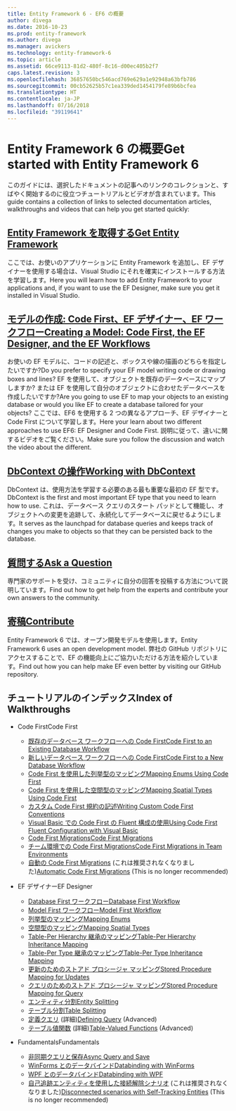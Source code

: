 ```yaml
---
title: Entity Framework 6 - EF6 の概要
author: divega
ms.date: 2016-10-23
ms.prod: entity-framework
ms.author: divega
ms.manager: avickers
ms.technology: entity-framework-6
ms.topic: article
ms.assetid: 66ce9113-81d2-480f-8c16-d00ec405b2f7
caps.latest.revision: 3
ms.openlocfilehash: 36857650bc546acd769e629a1e92948a63bfb786
ms.sourcegitcommit: 00cb52625b57c1ea339ded1454179fe89b6bcfea
ms.translationtype: HT
ms.contentlocale: ja-JP
ms.lasthandoff: 07/16/2018
ms.locfileid: "39119641"
---
```

# <a name="get-started-with-entity-framework-6"></a><span data-ttu-id="d6887-102">Entity Framework 6 の概要</span><span class="sxs-lookup"><span data-stu-id="d6887-102">Get started with Entity Framework 6</span></span>

<span data-ttu-id="d6887-103">このガイドには、選択したドキュメントの記事へのリンクのコレクションと、すばやく開始するのに役立つチュートリアルとビデオが含まれています。</span><span class="sxs-lookup"><span data-stu-id="d6887-103">This guide contains a collection of links to selected documentation articles, walkthroughs and videos that can help you get started quickly:</span></span>

## <a name="get-entity-frameworkef6fundamentalsinstallmd"></a>[<span data-ttu-id="d6887-104">Entity Framework を取得する</span><span class="sxs-lookup"><span data-stu-id="d6887-104">Get Entity Framework</span></span>](~/ef6/fundamentals/install.md)
<span data-ttu-id="d6887-105">ここでは、お使いのアプリケーションに Entity Framework を追加し、EF デザイナーを使用する場合は、Visual Studio にそれを確実にインストールする方法を学習します。</span><span class="sxs-lookup"><span data-stu-id="d6887-105">Here you will learn how to add Entity Framework to your applications and, if you want to use the EF Designer, make sure you get it installed in Visual Studio.</span></span>

## <a name="creating-a-model-code-first-the-ef-designer-and-the-ef-workflowsef6modelingindexmd"></a>[<span data-ttu-id="d6887-106">モデルの作成: Code First、EF デザイナー、EF ワークフロー</span><span class="sxs-lookup"><span data-stu-id="d6887-106">Creating a Model: Code First, the EF Designer, and the EF Workflows</span></span>](~/ef6/modeling/index.md)
<span data-ttu-id="d6887-107">お使いの EF モデルに、コードの記述と、ボックスや線の描画のどちらを指定したいですか?</span><span class="sxs-lookup"><span data-stu-id="d6887-107">Do you prefer to specify your EF model writing code or drawing boxes and lines?</span></span>
<span data-ttu-id="d6887-108">EF を使用して、オブジェクトを既存のデータベースにマップしますか? または EF を使用して自分のオブジェクトに合わせたデータベースを作成したいですか?</span><span class="sxs-lookup"><span data-stu-id="d6887-108">Are you going to use EF to map your objects to an existing database or would you like EF to create a database tailored for your objects?</span></span>
<span data-ttu-id="d6887-109">ここでは、EF6 を使用する 2 つの異なるアプローチ、EF デザイナーと Code First について学習します。</span><span class="sxs-lookup"><span data-stu-id="d6887-109">Here your learn about two different approaches to use EF6: EF Designer and Code First.</span></span>
<span data-ttu-id="d6887-110">説明に従って、違いに関するビデオをご覧ください。</span><span class="sxs-lookup"><span data-stu-id="d6887-110">Make sure you follow the discussion and watch the video about the different.</span></span>

## <a name="working-with-dbcontextef6fundamentalsworking-with-dbcontextmd"></a>[<span data-ttu-id="d6887-111">DbContext の操作</span><span class="sxs-lookup"><span data-stu-id="d6887-111">Working with DbContext</span></span>](~/ef6/fundamentals/working-with-dbcontext.md)
<span data-ttu-id="d6887-112">DbContext は、使用方法を学習する必要のある最も重要な最初の EF 型です。</span><span class="sxs-lookup"><span data-stu-id="d6887-112">DbContext is the first and most important EF type that you need to learn how to use.</span></span> <span data-ttu-id="d6887-113">これは、データベース クエリのスタート パッドとして機能し、オブジェクトへの変更を追跡して、永続化してデータベースに戻せるようにします。</span><span class="sxs-lookup"><span data-stu-id="d6887-113">It serves as the launchpad for database queries and keeps track of changes you make to objects so that they can be persisted back to the database.</span></span>

## <a name="ask-a-questionef6resourcesget-helpmd"></a>[<span data-ttu-id="d6887-114">質問する</span><span class="sxs-lookup"><span data-stu-id="d6887-114">Ask a Question</span></span>](~/ef6/resources/get-help.md)
<span data-ttu-id="d6887-115">専門家のサポートを受け、コミュニティに自分の回答を投稿する方法について説明しています。</span><span class="sxs-lookup"><span data-stu-id="d6887-115">Find out how to get help from the experts and contribute your own answers to the community.</span></span>

## <a name="contributehttpgithubcomaspnetentityframework6"></a>[<span data-ttu-id="d6887-116">寄稿</span><span class="sxs-lookup"><span data-stu-id="d6887-116">Contribute</span></span>](http://github.com/aspnet/EntityFramework6/)
<span data-ttu-id="d6887-117">Entity Framework 6 では、オープン開発モデルを使用します。</span><span class="sxs-lookup"><span data-stu-id="d6887-117">Entity Framework 6 uses an open development model.</span></span> <span data-ttu-id="d6887-118">弊社の GitHub リポジトリにアクセスすることで、EF の機能向上にご協力いただける方法を紹介しています。</span><span class="sxs-lookup"><span data-stu-id="d6887-118">Find out how you can help make EF even better by visiting our GitHub repository.</span></span>

## <a name="index-of-walkthroughs"></a><span data-ttu-id="d6887-119">チュートリアルのインデックス</span><span class="sxs-lookup"><span data-stu-id="d6887-119">Index of Walkthroughs</span></span>

- <span data-ttu-id="d6887-120">Code First</span><span class="sxs-lookup"><span data-stu-id="d6887-120">Code First</span></span>
  - [<span data-ttu-id="d6887-121">既存のデータベース ワークフローへの Code First</span><span class="sxs-lookup"><span data-stu-id="d6887-121">Code First to an Existing Database Workflow</span></span>](~/ef6/modeling/code-first/workflows/existing-database.md)
  - [<span data-ttu-id="d6887-122">新しいデータベース ワークフローへの Code First</span><span class="sxs-lookup"><span data-stu-id="d6887-122">Code First to a New Database Workflow</span></span>](~/ef6/modeling/code-first/workflows/new-database.md)
  - [<span data-ttu-id="d6887-123">Code First を使用した列挙型のマッピング</span><span class="sxs-lookup"><span data-stu-id="d6887-123">Mapping Enums Using Code First</span></span>](~/ef6/modeling/code-first/data-types/enums.md)
  - [<span data-ttu-id="d6887-124">Code First を使用した空間型のマッピング</span><span class="sxs-lookup"><span data-stu-id="d6887-124">Mapping Spatial Types Using Code First</span></span>](~/ef6/modeling/code-first/data-types/spatial.md)
  - [<span data-ttu-id="d6887-125">カスタム Code First 規約の記述</span><span class="sxs-lookup"><span data-stu-id="d6887-125">Writing Custom Code First Conventions</span></span>](~/ef6/modeling/code-first/conventions/custom.md)
  - [<span data-ttu-id="d6887-126">Visual Basic での Code First の Fluent 構成の使用</span><span class="sxs-lookup"><span data-stu-id="d6887-126">Using Code First Fluent Configuration with Visual Basic</span></span>](~/ef6/modeling/code-first/fluent/vb.md)
  - [<span data-ttu-id="d6887-127">Code First Migrations</span><span class="sxs-lookup"><span data-stu-id="d6887-127">Code First Migrations</span></span>](~/ef6/modeling/code-first/migrations/index.md)
  - [<span data-ttu-id="d6887-128">チーム環境での Code First Migrations</span><span class="sxs-lookup"><span data-stu-id="d6887-128">Code First Migrations in Team Environments</span></span>](~/ef6/modeling/code-first/migrations/teams.md)
  - <span data-ttu-id="d6887-129">[自動の Code First Migrations](~/ef6/modeling/code-first/migrations/automatic.md) (これは推奨されなくなりました)</span><span class="sxs-lookup"><span data-stu-id="d6887-129">[Automatic Code First Migrations](~/ef6/modeling/code-first/migrations/automatic.md) (This is no longer recommended)</span></span>

- <span data-ttu-id="d6887-130">EF デザイナー</span><span class="sxs-lookup"><span data-stu-id="d6887-130">EF Designer</span></span>
  - [<span data-ttu-id="d6887-131">Database First ワークフロー</span><span class="sxs-lookup"><span data-stu-id="d6887-131">Database First Workflow</span></span>](~/ef6/modeling/designer/workflows/database-first.md)
  - [<span data-ttu-id="d6887-132">Model First ワークフロー</span><span class="sxs-lookup"><span data-stu-id="d6887-132">Model First Workflow</span></span>](~/ef6/modeling/designer/workflows/model-first.md)
  - [<span data-ttu-id="d6887-133">列挙型のマッピング</span><span class="sxs-lookup"><span data-stu-id="d6887-133">Mapping Enums</span></span>](~/ef6/modeling/designer/data-types/enums.md)
  - [<span data-ttu-id="d6887-134">空間型のマッピング</span><span class="sxs-lookup"><span data-stu-id="d6887-134">Mapping Spatial Types</span></span>](~/ef6/modeling/designer/data-types/spatial.md)
  - [<span data-ttu-id="d6887-135">Table-Per Hierarchy 継承のマッピング</span><span class="sxs-lookup"><span data-stu-id="d6887-135">Table-Per Hierarchy Inheritance Mapping</span></span>](~/ef6/modeling/designer/inheritance/tph.md)
  - [<span data-ttu-id="d6887-136">Table-Per Type 継承のマッピング</span><span class="sxs-lookup"><span data-stu-id="d6887-136">Table-Per Type Inheritance Mapping</span></span>](~/ef6/modeling/designer/inheritance/tpt.md)
  - [<span data-ttu-id="d6887-137">更新のためのストアド プロシージャ マッピング</span><span class="sxs-lookup"><span data-stu-id="d6887-137">Stored Procedure Mapping for Updates</span></span>](~/ef6/modeling/designer/stored-procedures/cud.md)
  - [<span data-ttu-id="d6887-138">クエリのためのストアド プロシージャ マッピング</span><span class="sxs-lookup"><span data-stu-id="d6887-138">Stored Procedure Mapping for Query</span></span>](~/ef6/modeling/designer/stored-procedures/query.md)
  - [<span data-ttu-id="d6887-139">エンティティ分割</span><span class="sxs-lookup"><span data-stu-id="d6887-139">Entity Splitting</span></span>](~/ef6/modeling/designer/entity-splitting.md)
  - [<span data-ttu-id="d6887-140">テーブル分割</span><span class="sxs-lookup"><span data-stu-id="d6887-140">Table Splitting</span></span>](~/ef6/modeling/designer/table-splitting.md)
  - <span data-ttu-id="d6887-141">[定義クエリ](~/ef6/modeling/designer/advanced/defining-query.md) (詳細)</span><span class="sxs-lookup"><span data-stu-id="d6887-141">[Defining Query](~/ef6/modeling/designer/advanced/defining-query.md) (Advanced)</span></span>
  - <span data-ttu-id="d6887-142">[テーブル値関数](~/ef6/modeling/designer/advanced/tvfs.md) (詳細)</span><span class="sxs-lookup"><span data-stu-id="d6887-142">[Table-Valued Functions](~/ef6/modeling/designer/advanced/tvfs.md) (Advanced)</span></span>

- <span data-ttu-id="d6887-143">Fundamentals</span><span class="sxs-lookup"><span data-stu-id="d6887-143">Fundamentals</span></span>
  - [<span data-ttu-id="d6887-144">非同期クエリと保存</span><span class="sxs-lookup"><span data-stu-id="d6887-144">Async Query and Save</span></span>](~/ef6/fundamentals/async.md)
  - [<span data-ttu-id="d6887-145">WinForms とのデータバインド</span><span class="sxs-lookup"><span data-stu-id="d6887-145">Databinding with WinForms</span></span>](~/ef6/fundamentals/databinding/winforms.md)
  - [<span data-ttu-id="d6887-146">WPF とのデータバインド</span><span class="sxs-lookup"><span data-stu-id="d6887-146">Databinding with WPF</span></span>](~/ef6/fundamentals/databinding/wpf.md)
  - <span data-ttu-id="d6887-147">[自己追跡エンティティを使用した接続解除シナリオ](~/ef6/fundamentals/disconnected-entities/self-tracking-entities/walkthrough.md) (これは推奨されなくなりました)</span><span class="sxs-lookup"><span data-stu-id="d6887-147">[Disconnected scenarios with Self-Tracking Entities](~/ef6/fundamentals/disconnected-entities/self-tracking-entities/walkthrough.md) (This is no longer recommended)</span></span>

